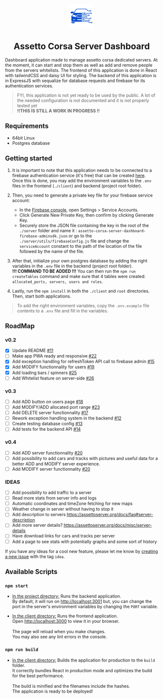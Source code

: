 <p align="center">
  <a href="https://www.assetto.adammihajlovic.ca">
    <img alt="logo" src="./client/public/logo512.png" width="80" />
  </a>
</p>
<h1 align="center">
  Assetto Corsa Server Dashboard
</h1>

Dashboard application made to manage assetto corsa dedicated servers.
At the moment, it can start and stop them as well as add and remove people from the servers whitelists.
The frontend of this application is done in React with tailwindCSS and daisy UI for styling.
The backend of this application is in ExpressJS with sequalize for database requests and firebase for its authentication services.

> FYI, this application is not yet ready to be used by the public. A lot of the needed configuration is not documented and it is not properly tested yet  
>**!!THIS IS STILL A WORK IN PROGRESS !!**

## Requirements

- 64bit Linux
- Postgres database

## Getting started 

1. It is important to note that this application needs to be connected to a firebase authentication service (it's free) that can be created [here](https://console.firebase.google.com/).\
Once this is done, you may add the environment variables to the `.env` files in the frontend (`./client`) and backend (project root folder).

2. Then, you need to generate a private key file for your firebase service account:
    * In the [Firebase console](https://console.firebase.google.com), open Settings > Service Accounts.
    * Click Generate New Private Key, then confirm by clicking Generate Key.
    * Securely store the JSON file containing the key in the root of the `./server` folder and name it : `assetto-corsa-server-dashboard-firebase-adminsdk.json` or go to the `./server/utils/firebaseConfig.js` file and change the `serviceAccount` constant to the path of the location of the file followed by the name of the file.

3. After that, initialize your own postgres database by adding the right variables in the `.env` file in the backend (project root folder).\
<strong>!!! COMMAND TO BE ADDED !!!</strong> You can then run the `npm run createTables` command and make sure that 4 tables were created: `allocated_ports, servers, users and roles`.

4. Lastly, run the `npm install` in both the `./client` and `root` directories.\
Then, start both applications.

 > To add the right environment variables, copy the `.env.example` file contents to a `.env` file and fill in the variables.

## RoadMap

### v0.2
  - [x] Update README [#11](/../../issues/11)
  - [ ] Make app PWA ready and responsive [#22](/../../issues/22)
  - [x] Add exception handling for refreshToken API call to firebase admin [#15](/../../issues/15)
  - [x] Add MODIFY functionnality for users [#19](/../../issues/19)
  - [x] Add loading bars / spinners [#25](/../../issues/25)
  - [ ] Add Whitelist feature on server-side [#26](../../26)
### v0.3
  - [ ] Add ADD button on users page [#18](/../../issues/18)
  - [ ] Add MODIFY/ADD allocated port range [#23](/../../issues/23)
  - [ ] Add DELETE server functionnality [#17](/../../issues/17)
  - [ ] Rework exception handling system in the backend [#12](/../../issues/12)
  - [ ] Create testing database config [#13](/../../issues/13)
  - [ ] Add tests for the backend API [#14](/../../issues/14)

### v0.4
  - [ ] Add ADD server functionnality [#20](/../../issues/20)
  - [ ] Add possibility to add cars and tracks with pictures and useful data for a better ADD and MODIFY server experience.
  - [ ] Add MODIFY server functionnality [#20](/../../issues/20)

### IDEAS
- [ ] Add possibility to add traffic to a server
- [ ] Read more stats from server info and logs
- [ ] Automatic coordinates and timeZone fetching for new maps
- [ ] Weather change in server without having to stop it
- [ ] Add description to servers https://assettoserver.org/docs/faq#server-description
- [ ] Add more server details? https://assettoserver.org/docs/misc/server-details
- [ ] Have download links for cars and tracks per server
- [ ] Add a page to see stats with potentially graphs and some sort of history

If you have any ideas for a cool new feature, please let me know by [creating a new issue](https://github.com/Funnyadd/assetto-corsa-server-dashboard/issues/new) with the tag `idea`.

## Available Scripts

### `npm start`

- <ins>In the project directory:</ins> Runs the backend application.\
By default, it will run on [http://localhost:3001](http://localhost:3001) but, you can change the port in the server's environment variables by changing the `PORT` variable.

- <ins>In the client directory:</ins> Runs the frontend application.\
Open [http://localhost:3000](http://localhost:3000) to view it in your browser.\
\
The page will reload when you make changes.\
You may also see any lint errors in the console.

### `npm run build`

- <ins>In the client directory:</ins> Builds the application for production to the `build` folder.\
It correctly bundles React in production mode and optimizes the build for the best performance.\
\
The build is minified and the filenames include the hashes.\
The application is ready to be deployed!
